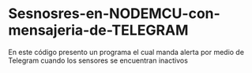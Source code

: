 # Sesnosres-en-NODEMCU-con-mensajeria-de-TELEGRAM
En este código presento un programa el cual manda alerta por medio de Telegram cuando los sensores se encuentran inactivos 
